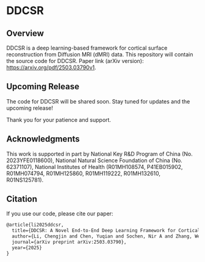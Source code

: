 # DDCSR

## Overview

DDCSR is a deep learning-based framework for cortical surface reconstruction from Diffusion MRI (dMRI) data.
This repository will contain the source code for DDCSR. 
Paper link (arXiv version): https://arxiv.org/pdf/2503.03790v1.

## Upcoming Release

The code for DDCSR will be shared soon. Stay tuned for updates and the upcoming release!

Thank you for your patience and support.

## Acknowledgments

This work is supported in part by National Key R&D Program of China (No. 2023YFE0118600), National Natural Science Foundation of China (No. 62371107), National Institutes of Health (R01MH108574, P41EB015902, R01MH074794, R01MH125860, R01MH119222, R01MH132610, R01NS125781).


## Citation

If you use our code, please cite our paper:

```tex
@article{li2025ddcsr,
  title={DDCSR: A Novel End-to-End Deep Learning Framework for Cortical Surface Reconstruction from Diffusion MRI},
  author={Li, Chengjin and Chen, Yuqian and Sochen, Nir A and Zhang, Wei and Westin, Carl-Fredrik and Yogesh, Rathi and O'Donnell, Lauren J and Pasternak, Ofer and Zhang, Fan},
  journal={arXiv preprint arXiv:2503.03790},
  year={2025}
}
```
